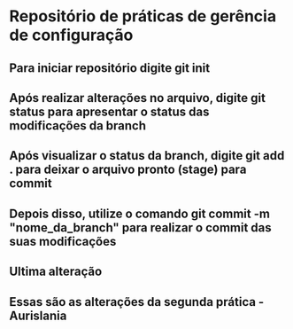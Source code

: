 # Repositório de práticas de gerência de configuração

## Para iniciar repositório digite git init

## Após realizar alterações no arquivo, digite git status para apresentar o status das modificações da branch

## Após visualizar o status da branch, digite git add . para deixar o arquivo pronto (stage) para commit

## Depois disso, utilize o comando git commit -m "nome_da_branch" para realizar o commit das suas modificações

## Ultima alteração  

## Essas são as alterações da segunda prática - Aurislania